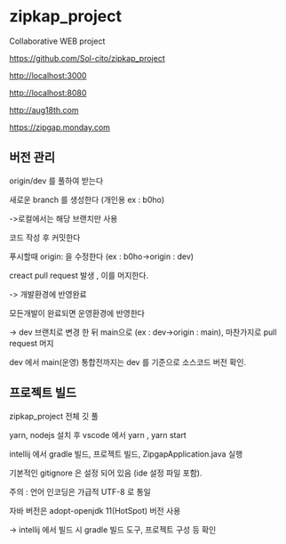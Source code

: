 # zipkap_project

Collaborative WEB project

<https://github.com/Sol-cito/zipkap_project>

<http://localhost:3000>

<http://localhost:8080>

<http://aug18th.com>

<https://zipgap.monday.com>

## 버전 관리

origin/dev 를 풀하여 받는다

새로운 branch 를 생성한다 (개인용 ex : b0ho)

->로컬에서는 해당 브랜치만 사용

코드 작성 후 커밋한다

푸시할때 origin: 을 수정한다 (ex : b0ho->origin : dev)

creact pull request 발생 , 이를 머지한다.

-> 개발환경에 반영완료

모든개발이 완료되면 운영환경에 반영한다

-> dev 브랜치로 변경 한 뒤 main으로 (ex : dev->origin : main), 마찬가지로 pull request 머지

dev 에서 main(운영) 통합전까지는 dev 를 기준으로 소스코드 버전 확인.

## 프로젝트 빌드

zipkap_project 전체 깃 풀

yarn, nodejs 설치 후 vscode 에서 yarn , yarn start

intellij 에서 gradle 빌드, 프로젝트 빌드, ZipgapApplication.java 실행

기본적인 gitignore 은 설정 되어 있음 (ide 설정 파일 포함).

주의 : 언어 인코딩은 가급적 UTF-8 로 통일

자바 버전은 adopt-openjdk 11(HotSpot) 버전 사용 

-> intellij 에서 빌드 시 gradle 빌드 도구, 프로젝트 구성 등 확인
